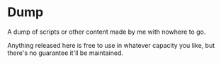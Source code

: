 # Dump
A dump of scripts or other content made by me with nowhere to go.

Anything released here is free to use in whatever capacity you like, but there's no guarantee it'll be maintained.